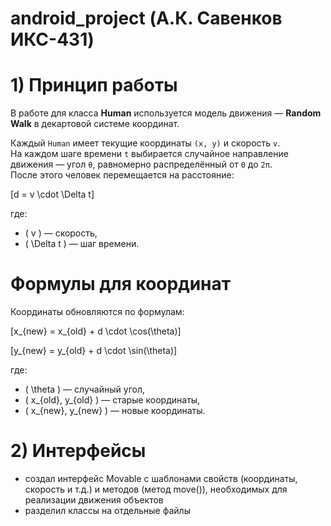 # android_project (А.К. Савенков ИКС-431)

# 1) Принцип работы

В работе для класса **Human** используется модель движения — **Random Walk** в декартовой системе координат.

Каждый `Human` имеет текущие координаты `(x, y)` и скорость `v`.  
На каждом шаге времени `t` выбирается случайное направление движения — угол `θ`, равномерно распределённый от `0` до `2π`.  
После этого человек перемещается на расстояние:

\[d = v \cdot \Delta t\]

где:  
- \( v \) — скорость,  
- \( \Delta t \) — шаг времени.  

# Формулы для координат

Координаты обновляются по формулам:

\[x_{new} = x_{old} + d \cdot \cos(\theta)\]

\[y_{new} = y_{old} + d \cdot \sin(\theta)\]

где:  
- \( \theta \) — случайный угол,  
- \( x_{old}, y_{old} \) — старые координаты,  
- \( x_{new}, y_{new} \) — новые координаты.  


# 2) Интерфейсы
 - создал интерфейс Movable с шаблонами свойств (координаты, скорость и т.д.) и методов (метод move()), необходимых для реализации движения объектов
 - разделил классы на отдельные файлы
